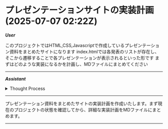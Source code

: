 <!-- Generated by SpecStory -->

# プレゼンテーションサイトの実装計画 (2025-07-07 02:22Z)

_**User**_

このプロジェクトではHTML,CSS,Javascriptで作成しているプレゼンテーション資料をまとめたサイトになります
index.htmlでは各発表のリストが存在し、そこから遷移することで各プレゼンテーションが表示されるといった形です
まずはどのような実装になるかを計画し、MDファイルにまとめてください

---

_**Assistant**_

<think><details><summary>Thought Process</summary>ユーザーはHTML, CSS, JavaScriptで作成するプレゼンテーション資料をまとめたサイトの実装計画をMDファイルにまとめて欲しいと言っています。

このプロジェクトの概要：
1. index.htmlで各発表のリストを表示
2. 各プレゼンテーションに遷移して表示する
3. プレゼンテーション資料をまとめたサイト

まず、現在のディレクトリの構成を確認し、その後実装計画を作成します。

まずはプロジェクトの現在の状態を確認しましょう。</details></think>

---

プレゼンテーション資料をまとめたサイトの実装計画を作成いたします。まず現在のプロジェクトの状態を確認してから、詳細な実装計画をMDファイルにまとめます。

---

